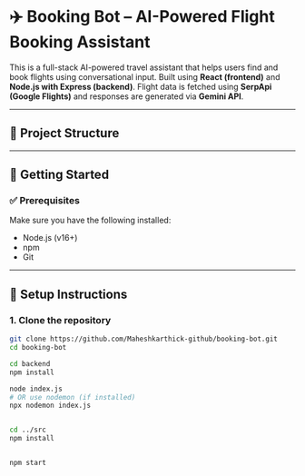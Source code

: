 # ✈️ Booking Bot – AI-Powered Flight Booking Assistant

This is a full-stack AI-powered travel assistant that helps users find and book flights using conversational input. Built using **React (frontend)** and **Node.js with Express (backend)**. Flight data is fetched using **SerpApi (Google Flights)** and responses are generated via **Gemini API**.

---

## 📁 Project Structure


---

## 🚀 Getting Started

### ✅ Prerequisites

Make sure you have the following installed:
- Node.js (v16+)
- npm
- Git

---

## 🔧 Setup Instructions

### 1. Clone the repository

```bash
git clone https://github.com/Maheshkarthick-github/booking-bot.git
cd booking-bot

cd backend
npm install

node index.js
# OR use nodemon (if installed)
npx nodemon index.js


cd ../src
npm install


npm start
